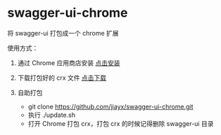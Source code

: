 # swagger-ui-chrome
将 swagger-ui 打包成一个 chrome 扩展

使用方式：

1. 通过 Chrome 应用商店安装 [点击安装](https://chrome.google.com/webstore/detail/swagger-ui/liacakmdhalagfjlfdofigfoiocghoej)

2. 下载打包好的 crx 文件 [点击下载](https://raw.githubusercontent.com/jiayx/swagger-ui-chrome/master/swagger-ui.crx)

3. 自助打包
    - git clone https://github.com/jiayx/swagger-ui-chrome.git
    - 执行 ./update.sh 
    - 打开 Chrome 打包 crx，打包 crx 的时候记得删除 swagger-ui 目录
